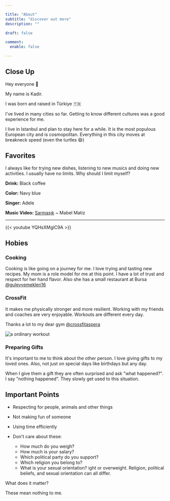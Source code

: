 ```yaml
---

title: "About"
subtitle: "discover out more"
description: ""

draft: false

comment:
  enable: false

---
```


## Close Up

Hey everyone 👋

My name is Kadir.

I was born and raised in Türkiye 🇹🇷


I've lived in many cities so far. Getting to know different cultures was a good experience for me.

I live in Istanbul and plan to stay here for a while. It is the most populous European city and is cosmopolitan. Everything in this city moves at breakneck speed (even the turtles 😄)

## Favorites

I always like for trying new dishes, listening to new musics and doing new activities. I usually have no limits. Why should I limit myself?

**Drink:** Black coffee

**Color:** Navy blue

**Singer:** Adele

**Music Video:** [Sarmaşık](https://youtu.be/weVh_KolH1E) ~ Mabel Matiz

---

{{< youtube YQHsXMglC9A >}}

## Hobies

### Cooking

Cooking is like going on a journey for me. I love trying and tasting new recipes. My mom is a role model for me at this point. I have a lot of trust and respect for her hand flavor. Also she has a small restaurant at Bursa [@gulevyemekleri16](https://www.instagram.com/gulevyemekleri16)

### CrossFit

It makes me physically stronger and more resilient. Working with my friends and coaches are very enjoyable. Workouts are different every day.

Thanks a lot to my dear gym [@crossfitaspera](https://www.instagram.com/crossfitaspera)

![a ordinary workout](https://crossfitaspera.com/wp-content/uploads/2022/06/2.png)

### Preparing Gifts

It's important to me to think about the other person. I love giving gifts to my loved ones. Also, not just on special days like birthdays but any day.

When I give them a gift they are often surprised and ask "what happened?". I say "nothing happened". They slowly get used to this situation.


## Important Points

- Respecting for people, animals and other things

- Not making fun of someone

- Using time efficiently

- Don't care about these:
    - How much do you weigh?
    - How much is your salary?
    - Which political party do you support?
    - Which religion you belong to?
    - What is your sexual orientation?
      ight or overweight. Religion, political beliefs, and sexual orientation can all differ.

What does it matter?

These mean nothing to me.